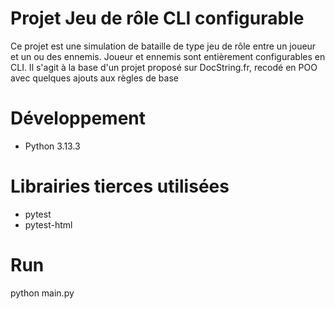 # Projet Jeu de rôle CLI configurable

Ce projet est une simulation de bataille de type jeu de rôle entre un joueur et un ou des ennemis.
Joueur et ennemis sont entièrement configurables en CLI. Il s'agit à la base d'un projet proposé sur DocString.fr,
recodé en POO avec quelques ajouts aux règles de base

# Développement

- Python 3.13.3

# Librairies tierces utilisées

- pytest
- pytest-html

# Run

python main.py